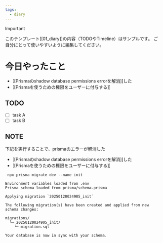 ```yaml
---
tags:
  - diary
---
```

> [!IMPORTANT]
> このテンプレート[[01_diary]]の内容（TODOやTimeline）はサンプルです。
> ご自分にとって使いやすいように編集してください。

# 今日やったこと
- [[Prismaのshadow database permissions errorを解消]]した
- [[Prismaを使うための権限をユーザーに付与する]]
## TODO
- [ ] task A
- [ ] task B

## NOTE
下記を実行することで、prismaのエラーが解消した
- [[Prismaのshadow database permissions errorを解消]]した
- [[Prismaを使うための権限をユーザーに付与する]]

```
 npx prisma migrate dev --name init
 
Environment variables loaded from .env
Prisma schema loaded from prisma/schema.prisma

Applying migration `20250120024905_init`

The following migration(s) have been created and applied from new schema changes:

migrations/
  └─ 20250120024905_init/
    └─ migration.sql

Your database is now in sync with your schema.
```